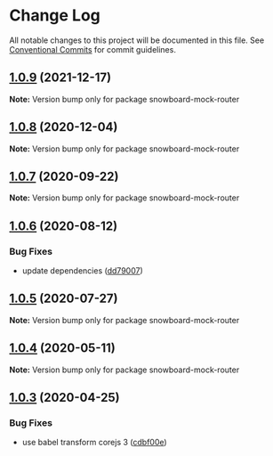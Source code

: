 # Change Log

All notable changes to this project will be documented in this file.
See [Conventional Commits](https://conventionalcommits.org) for commit guidelines.

## [1.0.9](https://github.com/bukalapak/snowboard/compare/snowboard-mock-router@1.0.8...snowboard-mock-router@1.0.9) (2021-12-17)

**Note:** Version bump only for package snowboard-mock-router





## [1.0.8](https://github.com/bukalapak/snowboard/compare/snowboard-mock-router@1.0.7...snowboard-mock-router@1.0.8) (2020-12-04)

**Note:** Version bump only for package snowboard-mock-router





## [1.0.7](https://github.com/bukalapak/snowboard/compare/snowboard-mock-router@1.0.6...snowboard-mock-router@1.0.7) (2020-09-22)

**Note:** Version bump only for package snowboard-mock-router





## [1.0.6](https://github.com/bukalapak/snowboard/compare/snowboard-mock-router@1.0.5...snowboard-mock-router@1.0.6) (2020-08-12)


### Bug Fixes

* update dependencies ([dd79007](https://github.com/bukalapak/snowboard/commit/dd79007450a6a461849cd6dacfaa9eda00917c90))





## [1.0.5](https://github.com/bukalapak/snowboard/compare/snowboard-mock-router@1.0.4...snowboard-mock-router@1.0.5) (2020-07-27)

**Note:** Version bump only for package snowboard-mock-router





## [1.0.4](https://github.com/bukalapak/snowboard/compare/snowboard-mock-router@1.0.3...snowboard-mock-router@1.0.4) (2020-05-11)

**Note:** Version bump only for package snowboard-mock-router





## [1.0.3](https://github.com/bukalapak/snowboard/compare/snowboard-mock-router@1.0.2...snowboard-mock-router@1.0.3) (2020-04-25)


### Bug Fixes

* use babel transform corejs 3 ([cdbf00e](https://github.com/bukalapak/snowboard/commit/cdbf00e5f5911c4a49f6c2254a2dd1c7a87b0ace))

